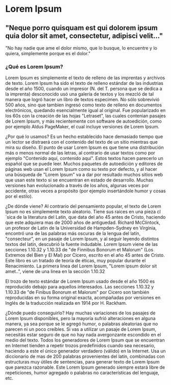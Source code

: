 # Lorem Ipsum
## "Neque porro quisquam est qui dolorem ipsum quia dolor sit amet, consectetur, adipisci velit..."
"No hay nadie que ame el dolor mismo, que lo busque, lo encuentre y lo quiera, simplemente porque es el dolor."
### ¿Qué es Lorem Ipsum?
Lorem Ipsum es simplemente el texto de relleno de las imprentas y archivos de texto. Lorem Ipsum ha sido el texto de relleno estándar de las industrias desde el año 1500, cuando un impresor (N. del T. persona que se dedica a la imprenta) desconocido usó una galería de textos y los mezcló de tal manera que logró hacer un libro de textos especimen. No sólo sobrevivió 500 años, sino que tambien ingresó como texto de relleno en documentos electrónicos, quedando esencialmente igual al original. Fue popularizado en los 60s con la creación de las hojas "Letraset", las cuales contenian pasajes de Lorem Ipsum, y más recientemente con software de autoedición, como por ejemplo Aldus PageMaker, el cual incluye versiones de Lorem Ipsum.

¿Por qué lo usamos?
Es un hecho establecido hace demasiado tiempo que un lector se distraerá con el contenido del texto de un sitio mientras que mira su diseño. El punto de usar Lorem Ipsum es que tiene una distribución más o menos normal de las letras, al contrario de usar textos como por ejemplo "Contenido aquí, contenido aquí". Estos textos hacen parecerlo un español que se puede leer. Muchos paquetes de autoedición y editores de páginas web usan el Lorem Ipsum como su texto por defecto, y al hacer una búsqueda de "Lorem Ipsum" va a dar por resultado muchos sitios web que usan este texto si se encuentran en estado de desarrollo. Muchas versiones han evolucionado a través de los años, algunas veces por accidente, otras veces a propósito (por ejemplo insertándole humor y cosas por el estilo).


¿De dónde viene?
Al contrario del pensamiento popular, el texto de Lorem Ipsum no es simplemente texto aleatorio. Tiene sus raices en una pieza cl´sica de la literatura del Latin, que data del año 45 antes de Cristo, haciendo que este adquiera mas de 2000 años de antiguedad. Richard McClintock, un profesor de Latin de la Universidad de Hampden-Sydney en Virginia, encontró una de las palabras más oscuras de la lengua del latín, "consecteur", en un pasaje de Lorem Ipsum, y al seguir leyendo distintos textos del latín, descubrió la fuente indudable. Lorem Ipsum viene de las secciones 1.10.32 y 1.10.33 de "de Finnibus Bonorum et Malorum" (Los Extremos del Bien y El Mal) por Cicero, escrito en el año 45 antes de Cristo. Este libro es un tratado de teoría de éticas, muy popular durante el Renacimiento. La primera linea del Lorem Ipsum, "Lorem ipsum dolor sit amet..", viene de una linea en la sección 1.10.32

El trozo de texto estándar de Lorem Ipsum usado desde el año 1500 es reproducido debajo para aquellos interesados. Las secciones 1.10.32 y 1.10.33 de "de Finibus Bonorum et Malorum" por Cicero son también reproducidas en su forma original exacta, acompañadas por versiones en Inglés de la traducción realizada en 1914 por H. Rackham.

¿Dónde puedo conseguirlo?
Hay muchas variaciones de los pasajes de Lorem Ipsum disponibles, pero la mayoría sufrió alteraciones en alguna manera, ya sea porque se le agregó humor, o palabras aleatorias que no parecen ni un poco creíbles. Si vas a utilizar un pasaje de Lorem Ipsum, necesitás estar seguro de que no hay nada avergonzante escondido en el medio del texto. Todos los generadores de Lorem Ipsum que se encuentran en Internet tienden a repetir trozos predefinidos cuando sea necesario, haciendo a este el único generador verdadero (válido) en la Internet. Usa un diccionario de mas de 200 palabras provenientes del latín, combinadas con estructuras muy útiles de sentencias, para generar texto de Lorem Ipsum que parezca razonable. Este Lorem Ipsum generado siempre estará libre de repeticiones, humor agregado o palabras no características del lenguaje, etc.
